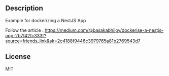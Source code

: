 ## Description
Example for dockerizing a NestJS App

Follow the article : https://medium.com/@basakabhijoy/dockerise-a-nestjs-app-2b7f42fc333f?source=friends_link&sk=2c4188f9446c3979765a81b2769543d7

## License
MIT
